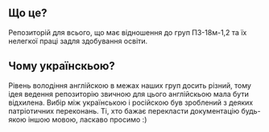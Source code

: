 ## Що це?

Репозиторій для всього, що має відношення до груп ПЗ-18м-1,2 та їх нелегкої праці задля здобування освіти.

## Чому українскьою?

Рівень володіння англійскою в межах наших груп досить різний, тому ідея ведення репозиторію звичною для цього англійскьою мала бути відхилена. Вибір між українською і російскою був зроблений з деяких патріотичних переконань. Ті, хто бажає перекласти документацію будь-якою іншою мовою, ласкаво просимо :)

